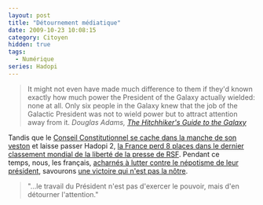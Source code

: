 ```yaml
---
layout: post
title: "Détournement médiatique"
date: 2009-10-23 10:08:15
category: Citoyen
hidden: true
tags:
  - Numérique
series: Hadopi
---
```


> It might not even have made much difference to them if they'd known exactly how much power the President of the Galaxy actually wielded: none at all. Only six people in the Galaxy knew that the job of the Galactic President was not to wield power but to attract attention away from it.
> <cite>Douglas Adams, [The Hitchhiker's Guide to the Galaxy](http://www.wikiwand.com/en/The_Hitchhiker "The Hitchhiker")</cite>

<!-- more -->

Tandis que le [Conseil Constitutionnel se cache dans la manche de son veston](http://www.authueil.org/?2009/10/22/1472-la-non-decision-hadopi-2) et laisse passer Hadopi 2, [la France perd 8 places dans le dernier classement mondial de la liberté de la presse de RSF](http://www.jegoun.net/2009/10/liberte-de-la-presse.html). Pendant ce temps, nous, les français, [acharnés à lutter contre le népotisme de leur président](http://777socrate.blogspot.com/2009/10/jean-sarkozy-un-fils-papa.html), savourons [une victoire qui n'est pas la nôtre](http://www.toreador.fr/2009/10/23/paso-doble-n%c2%b0154-tout-est-perdu-fors-lhonneur/).

> "…le travail du Président n'est pas d'exercer le pouvoir, mais d'en détourner l'attention."
